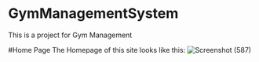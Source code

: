 # GymManagementSystem
This is a project for Gym Management

#Home Page
The Homepage of this site looks like this:
![Screenshot (587)](https://user-images.githubusercontent.com/64521801/177493682-7e48c336-cff7-41c6-b6f5-77011dd705c0.png)
